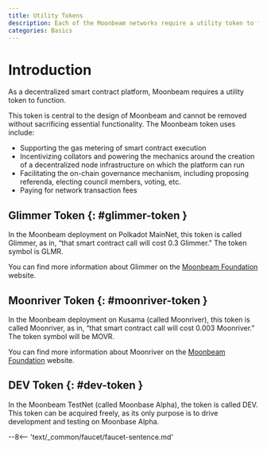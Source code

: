 ```yaml
---
title: Utility Tokens
description: Each of the Moonbeam networks require a utility token to function. Glimmer (GLMR) for Moonbeam on Polkadot and Moonriver (MOVR) for Moonriver on Kusama.
categories: Basics
---
```


# Introduction

As a decentralized smart contract platform, Moonbeam requires a utility token to function.  

This token is central to the design of Moonbeam and cannot be removed without sacrificing essential functionality. The Moonbeam token uses include:

 - Supporting the gas metering of smart contract execution
 - Incentivizing collators and powering the mechanics around the creation of a decentralized node infrastructure on which the platform can run
 - Facilitating the on-chain governance mechanism, including proposing referenda, electing council members, voting, etc.
 - Paying for network transaction fees

## Glimmer Token {: #glimmer-token }

In the Moonbeam deployment on Polkadot MainNet, this token is called Glimmer, as in, “that smart contract call will cost 0.3 Glimmer.”  The token symbol is GLMR.

You can find more information about Glimmer on the [Moonbeam Foundation](https://moonbeam.foundation/glimmer-token-tokenomics) website.

## Moonriver Token {: #moonriver-token }

In the Moonbeam deployment on Kusama (called Moonriver), this token is called Moonriver, as in, “that smart contract call will cost 0.003 Moonriver.”  The token symbol will be MOVR.

You can find more information about Moonriver on the [Moonbeam Foundation](https://moonbeam.foundation/moonriver-token-tokenomics) website.

## DEV Token {: #dev-token }

In the Moonbeam TestNet (called Moonbase Alpha), the token is called DEV. This token can be acquired freely, as its only purpose is to drive development and testing on Moonbase Alpha.

--8<-- 'text/_common/faucet/faucet-sentence.md'
